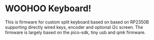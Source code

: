 # WOOHOO Keyboard!

This is firmware for custom split keyboard based on based on RP2350B supporting directly wired keys, encoder and optional i2c screen.
The firmware is largely based on the pico-sdk, tiny usb and qmk firmware.
